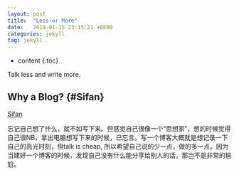 ```yaml
---
layout: post
title:  "Less or More"
date:   2019-01-15 23:15:21 +0800
categories: jekyll
tag: jekyll
---
```


* content
{:toc}


Talk less and write more.


Why a Blog?				{#Sifan}
------------------------


[Sifan](#)


忘记自己想了什么，就不如写下来。但感觉自己很像一个“思想家”，想的时候觉得自己很NB，拿出电脑想写下来的时候，已忘言。写一个博客大概就是想记录一下自己的高光时刻，但talk is cheap, 所以希望自己说的少一点，做的多一点。因为当建好一个博客的时候，发现自己没有什么能分享给别人的话，那岂不是非常的尴尬。


[jekyll]:      http://jekyllrb.com
[jekyll-gh]:   https://github.com/jekyll/jekyll
[jekyll-help]: https://github.com/jekyll/jekyll-help
